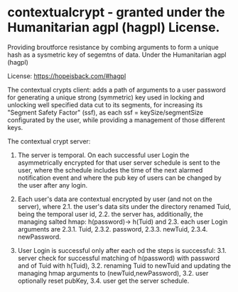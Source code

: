 # contextualcrypt - granted under the Humanitarian agpl (hagpl) License.
Providing broutforce resistance by combing arguments to form a unique hash as a sysmetric key of segemtns of data. Under the  Humanitarian agpl (hagpl)

License: https://hopeisback.com/#hagpl

The contextual crypts client: adds a path of arguments to a user password for generating a unique strong (symmetric) key used in locking and unlocking well specified data cut to its segments, for increasing its "Segment Safety Factor"  (ssf), as each ssf =  keySize/segmentSize configurated by the user, while providing a management of those different keys.


The contextual crypt server:    
1. The server is temporal. On each successful user Login the asymmetrically encrypted for that user server schedule is sent to the user, where the schedule includes the time of the next alarmed notification event and where the pub key of users can be changed by the user after any login.

2. Each user's data are contextual encrypted by user (and not on the server), where 
   2.1. the user's data sits under the  directory renamed Tuid, being the temporal user id,
   2.2. the server has, additionally, the managing salted hmap:  h(password)-> h(Tuid) and
   2.3. each user Login arguments are 
   2.3.1. Tuid,
   2.3.2. password,
   2.3.3. newTuid,
   2.3.4. newPassword.


   
3. User Login is successful only after each od the steps is successful:
   3.1. server check for successful matching of h(password) with password and of Tuid with h(Tuid),
   3.2. renaming Tuid to newTuid and updating the managing hmap arguments to (newTuid,newPassword),
   3.2. user optionally reset pubKey,
   3.4. user get the server schedule.
 

